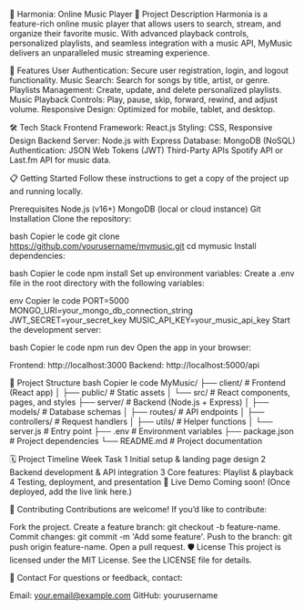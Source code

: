 🎵 Harmonia: Online Music Player
📖 Project Description
Harmonia is a feature-rich online music player that allows users to search, stream, and organize their favorite music. With advanced playback controls, personalized playlists, and seamless integration with a music API, MyMusic delivers an unparalleled music streaming experience.

🚀 Features
User Authentication: Secure user registration, login, and logout functionality.
Music Search: Search for songs by title, artist, or genre.
Playlists Management: Create, update, and delete personalized playlists.
Music Playback Controls: Play, pause, skip, forward, rewind, and adjust volume.
Responsive Design: Optimized for mobile, tablet, and desktop.

🛠️ Tech Stack
Frontend
Framework: React.js
Styling: CSS, Responsive Design
Backend
Server: Node.js with Express
Database: MongoDB (NoSQL)
Authentication: JSON Web Tokens (JWT)
Third-Party APIs
Spotify API or Last.fm API for music data.

📋 Getting Started
Follow these instructions to get a copy of the project up and running locally.

Prerequisites
Node.js (v16+)
MongoDB (local or cloud instance)
Git
Installation
Clone the repository:

bash
Copier le code
git clone https://github.com/yourusername/mymusic.git
cd mymusic
Install dependencies:

bash
Copier le code
npm install
Set up environment variables: Create a .env file in the root directory with the following variables:

env
Copier le code
PORT=5000
MONGO_URI=your_mongo_db_connection_string
JWT_SECRET=your_secret_key
MUSIC_API_KEY=your_music_api_key
Start the development server:

bash
Copier le code
npm run dev
Open the app in your browser:

Frontend: http://localhost:3000
Backend: http://localhost:5000/api

📂 Project Structure
bash
Copier le code
MyMusic/
├── client/               # Frontend (React app)
│   ├── public/           # Static assets
│   └── src/              # React components, pages, and styles
├── server/               # Backend (Node.js + Express)
│   ├── models/           # Database schemas
│   ├── routes/           # API endpoints
│   ├── controllers/      # Request handlers
│   ├── utils/            # Helper functions
│   └── server.js         # Entry point
├── .env                  # Environment variables
├── package.json          # Project dependencies
└── README.md             # Project documentation

🗓️ Project Timeline
Week	Task
1	Initial setup & landing page design
2	Backend development & API integration
3	Core features: Playlist & playback
4	Testing, deployment, and presentation
🔗 Live Demo
Coming soon! (Once deployed, add the live link here.)

🤝 Contributing
Contributions are welcome! If you’d like to contribute:

Fork the project.
Create a feature branch: git checkout -b feature-name.
Commit changes: git commit -m 'Add some feature'.
Push to the branch: git push origin feature-name.
Open a pull request.
🛡️ License
This project is licensed under the MIT License. See the LICENSE file for details.

📧 Contact
For questions or feedback, contact:

Email: your.email@example.com
GitHub: yourusername
